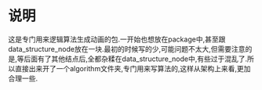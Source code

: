 # 说明

这是专门用来逻辑算法生成动画的包.一开始也想放在package中,甚至跟data_structure_node放在一块.最初的时候写的少,可能问题不太大,但需要注意的是,等后面有了其他结点后,全都杂糅在data_structure_node中,有些过于混乱了.所以直接出来开了一个algorithm文件夹,专门用来写算法的,这样从架构上来看,更加合理一些.
